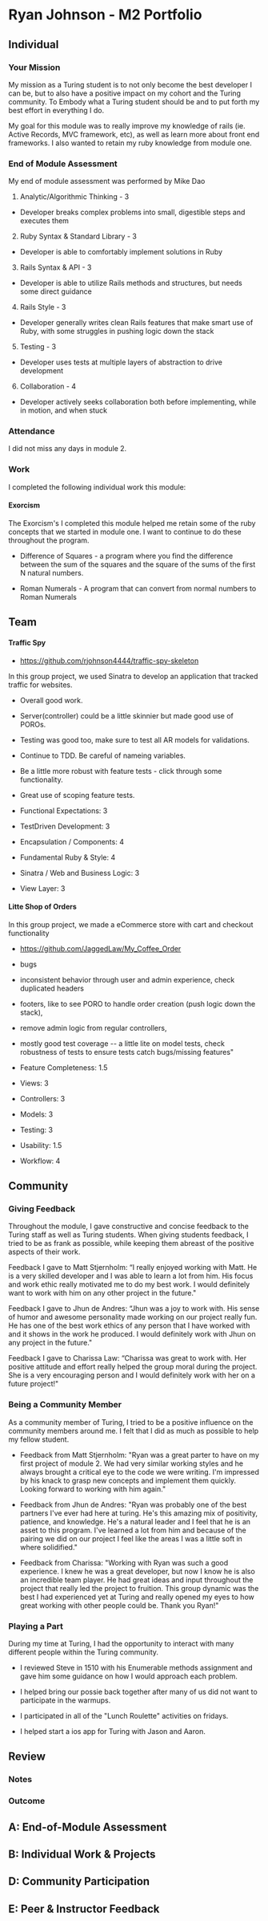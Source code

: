 # Ryan Johnson - M2 Portfolio

## Individual

### Your Mission

My mission as a Turing student is to not only become the best developer I can be,
but to also have a positive impact on my cohort and the Turing community. To
Embody what a Turing student should be and to put forth my best effort in
everything I do.

My goal for this module was to really improve my knowledge of rails (ie. Active
Records, MVC framework, etc), as well as learn more about front end frameworks.
I also wanted to retain my ruby knowledge from module one.

### End of Module Assessment

My end of module assessment was performed by Mike Dao

1. Analytic/Algorithmic Thinking - 3
* Developer breaks complex problems into small, digestible steps and executes them

2. Ruby Syntax & Standard Library - 3
* Developer is able to comfortably implement solutions in Ruby

3. Rails Syntax & API - 3
* Developer is able to utilize Rails methods and structures, but needs some direct guidance

4. Rails Style - 3
* Developer generally writes clean Rails features that make smart use of Ruby, with some struggles in pushing logic down the stack

5. Testing - 3
* Developer uses tests at multiple layers of abstraction to drive development

6. Collaboration - 4
* Developer actively seeks collaboration both before implementing, while in motion, and when stuck


### Attendance

I did not miss any days in module 2.

### Work

I completed the following individual work this module:

#### Exorcism
The Exorcism's I completed this module helped me retain some of the ruby concepts
that we started in module one. I want to continue to do these throughout the program.

* Difference of Squares - a program where you find the difference between the sum
 of the squares and the square of the sums of the first N natural numbers.

* Roman Numerals - A program that can convert from normal numbers to Roman Numerals


## Team

#### Traffic Spy

* https://github.com/rjohnson4444/traffic-spy-skeleton

In this group project, we used Sinatra to develop an application that tracked
traffic for websites.


* Overall good work.
* Server(controller) could be a little skinnier but made good use of POROs.
* Testing was good too, make sure to test all AR models for validations.
* Continue to TDD. Be careful of nameing variables.
* Be a little more robust with feature tests - click through some functionality.
* Great use of scoping feature tests.


* Functional Expectations: 3
* TestDriven Development: 3
* Encapsulation / Components: 4
* Fundamental Ruby & Style: 4
* Sinatra / Web and Business Logic: 3
* View Layer: 3

#### Litte Shop of Orders

In this group project, we made a eCommerce store with cart and checkout
functionality

* https://github.com/JaggedLaw/My_Coffee_Order

* bugs
* inconsistent behavior through user and admin experience, check duplicated headers
* footers, like to see PORO to handle order creation (push logic down the stack),
* remove admin logic from regular controllers,
* mostly good test coverage -- a little lite on model tests, check robustness of tests to ensure tests catch bugs/missing features"


* Feature Completeness: 1.5
* Views: 3
* Controllers: 3
* Models: 3
* Testing: 3
* Usability: 1.5
* Workflow: 4


## Community

### Giving Feedback

Throughout the module, I gave constructive and concise feedback to the Turing
staff as well as Turing students. When giving students feedback, I tried to
be as frank as possible, while keeping them abreast of the positive aspects of
their work.

Feedback I gave to Matt Stjernholm: “I really enjoyed working with Matt. He is a very skilled developer and I was able to learn a lot from him. His focus and work ethic really motivated me to do my best work. I would definitely want to work with him on any other project in the future."

Feedback I gave to Jhun de Andres: “Jhun was a joy to work with. His sense of humor and awesome personality made working on our project really fun. He has one of the best work ethics of any person that I have worked with and it shows in the work he produced. I would definitely work with Jhun on any project in the future."

Feedback I gave to Charissa Law: “Charissa was great to work with. Her positive attitude and effort really helped the group moral during the project. She is a very encouraging person and I would definitely work with her on a future project!"


### Being a Community Member

As a community member of Turing, I tried to be a positive influence on the
community members around me. I felt that I did as much as possible to help my
fellow student.

* Feedback from Matt Stjernholm:
  "Ryan was a great parter to have on my first project of module 2.  We had very similar working styles and he always brought a critical eye to the code we were writing.  I'm impressed by his knack to grasp new concepts and implement them quickly. Looking forward to working with him again."

* Feedback from Jhun de Andres:
  "Ryan was probably one of the best partners I've ever had here at turing. He's this amazing mix of
  positivity, patience, and knowledge. He's a natural leader and I feel that he is an asset to this
  program. I've learned a lot from him and because of the pairing we did on our project I feel like
  the areas I was a little soft in where solidified."

* Feedback from Charissa:
  "Working with Ryan was such a good experience. I knew he was a great developer, but now I know he is also an incredible team player. He had great ideas and input throughout the project  that really led the project to fruition. This group dynamic was the best I had experienced yet at Turing and really opened my eyes to how great working with other people could be. Thank you Ryan!"

### Playing a Part

During my time at Turing, I had the opportunity to interact with many different
people within the Turing community.

* I reviewed Steve in 1510 with his Enumerable methods assignment and gave him
  some guidance on how I would approach each problem.

* I helped bring our possie back together after many of us did not want to participate
  in the warmups.

* I participated in all of the "Lunch Roulette" activities on fridays.

* I helped start a ios app for Turing with Jason and Aaron.

## Review

### Notes

### Outcome

## A: End-of-Module Assessment

## B: Individual Work & Projects

## D: Community Participation

## E: Peer & Instructor Feedback

